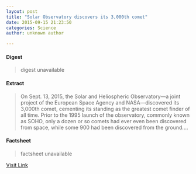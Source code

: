 ```yaml
---
layout: post
title: "Solar Observatory discovers its 3,000th comet"
date: 2015-09-15 21:23:50
categories: Science
author: unknown author

---
```



#### Digest
>digest unavailable

#### Extract
>On Sept. 13, 2015, the Solar and Heliospheric Observatory—a joint project of the European Space Agency and NASA—discovered its 3,000th comet, cementing its standing as the greatest comet finder of all time. Prior to the 1995 launch of the observatory, commonly known as SOHO, only a dozen or so comets had ever even been discovered from space, while some 900 had been discovered from the ground....

#### Factsheet
>factsheet unavailable

[Visit Link](http://phys.org/news/2015-09-solar-observatory-3000th-comet.html)


